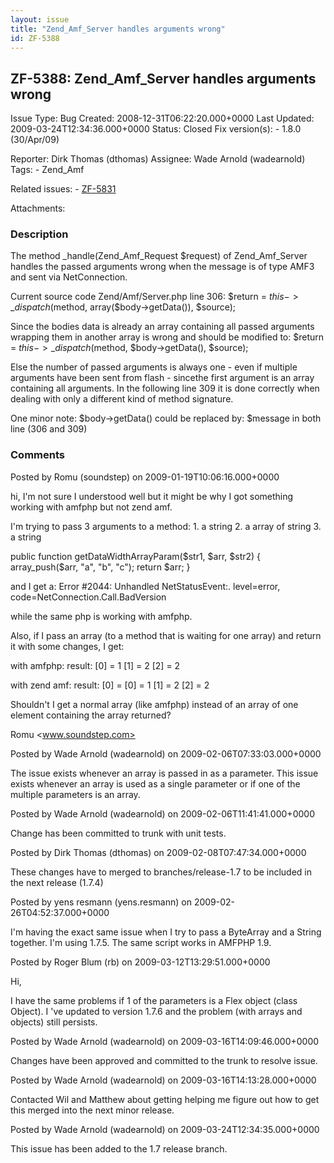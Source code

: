 ```yaml
---
layout: issue
title: "Zend_Amf_Server handles arguments wrong"
id: ZF-5388
---
```


ZF-5388: Zend\_Amf\_Server handles arguments wrong
--------------------------------------------------

 Issue Type: Bug Created: 2008-12-31T06:22:20.000+0000 Last Updated: 2009-03-24T12:34:36.000+0000 Status: Closed Fix version(s): - 1.8.0 (30/Apr/09)
 
 Reporter:  Dirk Thomas (dthomas)  Assignee:  Wade Arnold (wadearnold)  Tags: - Zend\_Amf
 
 Related issues: - [ZF-5831](/issues/browse/ZF-5831)
 
 Attachments: 
### Description

The method \_handle(Zend\_Amf\_Request $request) of Zend\_Amf\_Server handles the passed arguments wrong when the message is of type AMF3 and sent via NetConnection.

Current source code Zend/Amf/Server.php line 306: $return = $this->\_dispatch($method, array($body->getData()), $source);

Since the bodies data is already an array containing all passed arguments wrapping them in another array is wrong and should be modified to: $return = $this->\_dispatch($method, $body->getData(), $source);

Else the number of passed arguments is always one - even if multiple arguments have been sent from flash - sincethe first argument is an array containing all arguments. In the following line 309 it is done correctly when dealing with only a different kind of method signature.

One minor note: $body->getData() could be replaced by: $message in both line (306 and 309)

 

 

### Comments

Posted by Romu (soundstep) on 2009-01-19T10:06:16.000+0000

hi, I'm not sure I understood well but it might be why I got something working with amfphp but not zend amf.

I'm trying to pass 3 arguments to a method: 1. a string 2. a array of string 3. a string

public function getDataWidthArrayParam($str1, $arr, $str2) { array\_push($arr, "a", "b", "c"); return $arr; }

and I get a: Error #2044: Unhandled NetStatusEvent:. level=error, code=NetConnection.Call.BadVersion

while the same php is working with amfphp.

Also, if I pass an array (to a method that is waiting for one array) and return it with some changes, I get:

with amfphp: result: [0] = 1 [1] = 2 [2] = 2

with zend amf: result: [0] = [0] = 1 [1] = 2 [2] = 2

Shouldn't I get a normal array (like amfphp) instead of an array of one element containing the array returned?

Romu <www.soundstep.com>

 

 

Posted by Wade Arnold (wadearnold) on 2009-02-06T07:33:03.000+0000

The issue exists whenever an array is passed in as a parameter. This issue exists whenever an array is used as a single parameter or if one of the multiple parameters is an array.

 

 

Posted by Wade Arnold (wadearnold) on 2009-02-06T11:41:41.000+0000

Change has been committed to trunk with unit tests.

 

 

Posted by Dirk Thomas (dthomas) on 2009-02-08T07:47:34.000+0000

These changes have to merged to branches/release-1.7 to be included in the next release (1.7.4)

 

 

Posted by yens resmann (yens.resmann) on 2009-02-26T04:52:37.000+0000

I'm having the exact same issue when I try to pass a ByteArray and a String together. I'm using 1.7.5. The same script works in AMFPHP 1.9.

 

 

Posted by Roger Blum (rb) on 2009-03-12T13:29:51.000+0000

Hi,

I have the same problems if 1 of the parameters is a Flex object (class Object). I 've updated to version 1.7.6 and the problem (with arrays and objects) still persists.

 

 

Posted by Wade Arnold (wadearnold) on 2009-03-16T14:09:46.000+0000

Changes have been approved and committed to the trunk to resolve issue.

 

 

Posted by Wade Arnold (wadearnold) on 2009-03-16T14:13:28.000+0000

Contacted Wil and Matthew about getting helping me figure out how to get this merged into the next minor release.

 

 

Posted by Wade Arnold (wadearnold) on 2009-03-24T12:34:35.000+0000

This issue has been added to the 1.7 release branch.

 

 